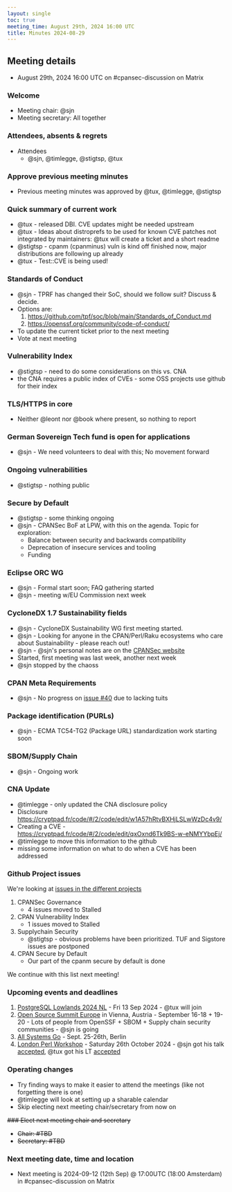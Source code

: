 ```yaml
---
layout: single
toc: true
meeting_time: August 29th, 2024 16:00 UTC
title: Minutes 2024-08-29
---
```


## Meeting details

* August 29th, 2024 16:00 UTC on #cpansec-discussion on Matrix

### Welcome

*   Meeting chair: @sjn
*   Meeting secretary: All together

### Attendees, absents & regrets

*   Attendees
    *  @sjn, @timlegge, @stigtsp, @tux

### Approve previous meeting minutes
*   Previous meeting minutes was approved by @tux, @timlegge, @stigtsp

### Quick summary of current work
*   @tux - released DBI. CVE updates might be needed upstream
*   @tux - Ideas about distroprefs to be used for known CVE patches not integrated by maintainers: @tux will create a ticket and a short readme
*   @stigtsp - cpanm (cpanminus) vuln is kind off finished now, major distributions are following up already
*   @tux - Test::CVE is being used!

### Standards of Conduct
*   @sjn - TPRF has changed their SoC, should we follow suit? Discuss & decide.
*   Options are:
    1. https://github.com/tpf/soc/blob/main/Standards_of_Conduct.md
    2. https://openssf.org/community/code-of-conduct/
*   To update the current ticket prior to the next meeting
*   Vote at next meeting

### Vulnerability Index
*   @stigtsp - need to do some considerations on this vs. CNA
*   the CNA requires a public index of CVEs - some OSS projects use github for their index

### TLS/HTTPS in core
*   Neither @leont nor @book where present, so nothing to report

### German Sovereign Tech fund is open for applications
*   @sjn - We need volunteers to deal with this; No movement forward

### Ongoing vulnerabilities
*   @stigtsp - nothing public

### Secure by Default
*   @stigtsp - some thinking ongoing
*   @sjn - CPANSec BoF at LPW, with this on the agenda. Topic for exploration:
    * Balance between security and backwards compatibility
    * Deprecation of insecure services and tooling
    * Funding

### Eclipse ORC WG
*   @sjn - Formal start soon; FAQ gathering started
*   @sjn - meeting w/EU Commission next week

### CycloneDX 1.7 Sustainability fields
*   @sjn - CycloneDX Sustainability WG first meeting started. 
*   @sjn - Looking for anyone in the CPAN/Perl/Raku ecosystems who care about Sustainability - please reach out!
*   @sjn - @sjn's personal notes are on the [CPANSec website](https://github.com/CPAN-Security/security.metacpan.org/blob/lifecycle/docs/foss-project-lifecycle.md)
*   Started, first meeting was last week, another next week
*   @sjn stopped by the chaoss

### CPAN Meta Requirements
*   @sjn - No progress on [issue #40](https://github.com/Perl-Toolchain-Gang/CPAN-Meta-Requirements/issues/40) due to lacking tuits

### Package identification (PURLs)
*   @sjn - ECMA TC54-TG2 (Package URL) standardization work starting soon

### SBOM/Supply Chain
*   @sjn - Ongoing work

### CNA Update
*   @timlegge - only updated the CNA disclosure policy
*   Disclosure https://cryptpad.fr/code/#/2/code/edit/w1A57hRtvBXHjLSLwWzDc4v9/
*   Creating a CVE - https://cryptpad.fr/code/#/2/code/edit/qxOxnd6Tk9BS-w-eNMYYbpEj/
*   @timlegge to move this information to the github
*   missing some information on what to do when a CVE has been addressed

### Github Project issues

We're looking at [issues in the different projects](https://github.com/orgs/CPAN-Security/projects?query=sort:title-asc)

1. CPANSec Governance
    * 4 issues moved to Stalled
1. CPAN Vulnerability Index
    * 1 issues moved to Stalled
1. Supplychain Security
    * @stigtsp - obvious problems have been prioritized. TUF and Sigstore issues are postponed
1. CPAN Secure by Default
    * Our part of the cpanm secure by default is done

We continue with this list next meeting!

### Upcoming events and deadlines

1. [PostgreSQL Lowlands 2024 NL](https://kangaroot.net/events/pg-day-lowlands-2024-nl) - Fri 13 Sep 2024 - @tux will join
1. [Open Source Summit Europe](https://events.linuxfoundation.org/open-source-summit-europe/) in Vienna, Austria - September 16-18 + 19-20 - Lots of people from OpenSSF + SBOM + Supply chain security communities - @sjn is going
1. [All Systems Go](https://all-systems-go.io/) - Sept. 25-26th, Berlin
1. [London Perl Workshop](https://act.yapc.eu/lpw2024/) - Saturday 26th October 2024 - @sjn got his talk [accepted](http://act.yapc.eu/lpw2024/talk/7915), @tux got his LT [accepted](https://act.yapc.eu/lpw2024/talk/7922)

### Operating changes
*   Try finding ways to make it easier to attend the meetings (like not forgetting there is one)
*   @timlegge will look at setting up a sharable calendar
*   Skip electing next meeting chair/secretary from now on

~~### Elect next meeting chair and secretary~~
*   ~~Chair: #TBD~~
*   ~~Secretary: #TBD~~

### Next meeting date, time and location
*   Next meeting is 2024-09-12 (12th Sep) @ 17:00UTC (18:00 Amsterdam) in #cpansec-discussion on Matrix
